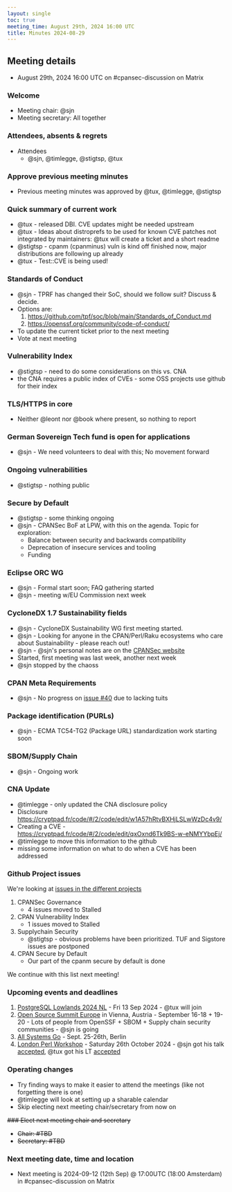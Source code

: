 ```yaml
---
layout: single
toc: true
meeting_time: August 29th, 2024 16:00 UTC
title: Minutes 2024-08-29
---
```


## Meeting details

* August 29th, 2024 16:00 UTC on #cpansec-discussion on Matrix

### Welcome

*   Meeting chair: @sjn
*   Meeting secretary: All together

### Attendees, absents & regrets

*   Attendees
    *  @sjn, @timlegge, @stigtsp, @tux

### Approve previous meeting minutes
*   Previous meeting minutes was approved by @tux, @timlegge, @stigtsp

### Quick summary of current work
*   @tux - released DBI. CVE updates might be needed upstream
*   @tux - Ideas about distroprefs to be used for known CVE patches not integrated by maintainers: @tux will create a ticket and a short readme
*   @stigtsp - cpanm (cpanminus) vuln is kind off finished now, major distributions are following up already
*   @tux - Test::CVE is being used!

### Standards of Conduct
*   @sjn - TPRF has changed their SoC, should we follow suit? Discuss & decide.
*   Options are:
    1. https://github.com/tpf/soc/blob/main/Standards_of_Conduct.md
    2. https://openssf.org/community/code-of-conduct/
*   To update the current ticket prior to the next meeting
*   Vote at next meeting

### Vulnerability Index
*   @stigtsp - need to do some considerations on this vs. CNA
*   the CNA requires a public index of CVEs - some OSS projects use github for their index

### TLS/HTTPS in core
*   Neither @leont nor @book where present, so nothing to report

### German Sovereign Tech fund is open for applications
*   @sjn - We need volunteers to deal with this; No movement forward

### Ongoing vulnerabilities
*   @stigtsp - nothing public

### Secure by Default
*   @stigtsp - some thinking ongoing
*   @sjn - CPANSec BoF at LPW, with this on the agenda. Topic for exploration:
    * Balance between security and backwards compatibility
    * Deprecation of insecure services and tooling
    * Funding

### Eclipse ORC WG
*   @sjn - Formal start soon; FAQ gathering started
*   @sjn - meeting w/EU Commission next week

### CycloneDX 1.7 Sustainability fields
*   @sjn - CycloneDX Sustainability WG first meeting started. 
*   @sjn - Looking for anyone in the CPAN/Perl/Raku ecosystems who care about Sustainability - please reach out!
*   @sjn - @sjn's personal notes are on the [CPANSec website](https://github.com/CPAN-Security/security.metacpan.org/blob/lifecycle/docs/foss-project-lifecycle.md)
*   Started, first meeting was last week, another next week
*   @sjn stopped by the chaoss

### CPAN Meta Requirements
*   @sjn - No progress on [issue #40](https://github.com/Perl-Toolchain-Gang/CPAN-Meta-Requirements/issues/40) due to lacking tuits

### Package identification (PURLs)
*   @sjn - ECMA TC54-TG2 (Package URL) standardization work starting soon

### SBOM/Supply Chain
*   @sjn - Ongoing work

### CNA Update
*   @timlegge - only updated the CNA disclosure policy
*   Disclosure https://cryptpad.fr/code/#/2/code/edit/w1A57hRtvBXHjLSLwWzDc4v9/
*   Creating a CVE - https://cryptpad.fr/code/#/2/code/edit/qxOxnd6Tk9BS-w-eNMYYbpEj/
*   @timlegge to move this information to the github
*   missing some information on what to do when a CVE has been addressed

### Github Project issues

We're looking at [issues in the different projects](https://github.com/orgs/CPAN-Security/projects?query=sort:title-asc)

1. CPANSec Governance
    * 4 issues moved to Stalled
1. CPAN Vulnerability Index
    * 1 issues moved to Stalled
1. Supplychain Security
    * @stigtsp - obvious problems have been prioritized. TUF and Sigstore issues are postponed
1. CPAN Secure by Default
    * Our part of the cpanm secure by default is done

We continue with this list next meeting!

### Upcoming events and deadlines

1. [PostgreSQL Lowlands 2024 NL](https://kangaroot.net/events/pg-day-lowlands-2024-nl) - Fri 13 Sep 2024 - @tux will join
1. [Open Source Summit Europe](https://events.linuxfoundation.org/open-source-summit-europe/) in Vienna, Austria - September 16-18 + 19-20 - Lots of people from OpenSSF + SBOM + Supply chain security communities - @sjn is going
1. [All Systems Go](https://all-systems-go.io/) - Sept. 25-26th, Berlin
1. [London Perl Workshop](https://act.yapc.eu/lpw2024/) - Saturday 26th October 2024 - @sjn got his talk [accepted](http://act.yapc.eu/lpw2024/talk/7915), @tux got his LT [accepted](https://act.yapc.eu/lpw2024/talk/7922)

### Operating changes
*   Try finding ways to make it easier to attend the meetings (like not forgetting there is one)
*   @timlegge will look at setting up a sharable calendar
*   Skip electing next meeting chair/secretary from now on

~~### Elect next meeting chair and secretary~~
*   ~~Chair: #TBD~~
*   ~~Secretary: #TBD~~

### Next meeting date, time and location
*   Next meeting is 2024-09-12 (12th Sep) @ 17:00UTC (18:00 Amsterdam) in #cpansec-discussion on Matrix
